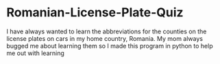 # Romanian-License-Plate-Quiz
I have always wanted to learn the abbreviations for the counties on the license plates on cars in my home country, Romania. My mom always bugged me about learning them so I made this program in python to help me out with learning
